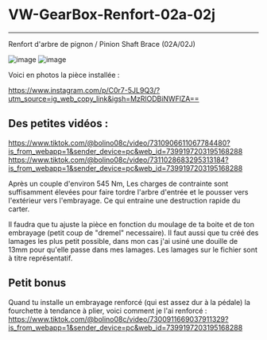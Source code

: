 # VW-GearBox-Renfort-02a-02j
-----------------------------
Renfort d'arbre de pignon / Pinion Shaft Brace (02A/02J)

![image](https://github.com/user-attachments/assets/00451ee5-be8e-4a06-8cf7-058ff199c8ab)  ![image](https://github.com/user-attachments/assets/4dc96553-ad3f-43b9-be28-b2564f31650a)

Voici en photos la pièce installée :

https://www.instagram.com/p/C0r7-5JL9Q3/?utm_source=ig_web_copy_link&igsh=MzRlODBiNWFlZA==

Des petites vidéos :
--------------------
https://www.tiktok.com/@bolino08c/video/7310906611067784480?is_from_webapp=1&sender_device=pc&web_id=7399197203195168288
https://www.tiktok.com/@bolino08c/video/7311028683295313184?is_from_webapp=1&sender_device=pc&web_id=7399197203195168288


Après un couple d'environ 545 Nm, 
Les charges de contrainte sont suffisamment élevées pour faire tordre l'arbre d'entrée et le pousser vers l'extérieur vers l'embrayage. 
Ce qui entraine une destruction rapide du carter.


Il faudra que tu ajuste la pièce en fonction du moulage de ta boite et de ton embrayage (petit coup de "dremel" necessaire).
Il faut aussi que tu créé des lamages les plus petit possible, dans mon cas j'ai usiné une douille de 13mm pour qu'elle passe dans mes lamages.
Les lamages sur le fichier sont à titre représentatif.


Petit bonus 
-----------
Quand tu installe un embrayage renforcé (qui est assez dur à la pédale) la fourchette à tendance à plier, voici comment je l'ai renforcé :
https://www.tiktok.com/@bolino08c/video/7300911669037911329?is_from_webapp=1&sender_device=pc&web_id=7399197203195168288

